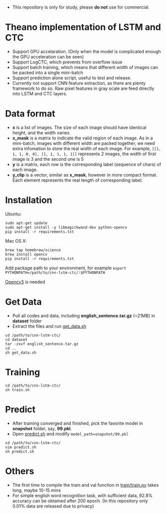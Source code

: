 - This repository is only for study, please **do not** use for commercial.

# Theano implementation of LSTM and CTC
- Support GPU accelaration. (Only when the model is complicated enough the GPU acceleration can be seen)
- Support LogCTC, which prevents from overflow issue
- Support batch training, which means that different width of images can be packed into a single mini-batch
- Support prediction alone script, useful to test and release.
- Currently not support CNN feature extraction, as there are plenty framework to do so. Raw pixel features in gray scale are feed directly into LSTM and CTC layers.

# Data format
- **x** is a list of images. The size of each image should have identical height, and the width varies. 
- **x_mask** is a matrix to indicate the valid region of each image. As in a mini-batch, images with different width are packed together, we need extra infomation to store the real width of each image. For example, `[[1, 1, 1, 0, 0], [1, 1, 1, 1, 1]]` represents 2 images, the width of first image is 3 and the second one is 5
- **y** is a matrix, each row is the corresponding label (sequence of chars) of each image.
- **y_clip** is a vector, similar as **x_mask**, however in more compact format. Each element represents the real length of corresponding label. 

# Installation
Ubuntu:

```
sudo apt-get update
sudo apt-get install -y libmagickwand-dev python-opencv
pip install -r requirements.txt
```

Mac OS X:

```
brew tap homebrew/science
brew install opencv
pip install -r requirements.txt
```

Add package path to your environment, for example
`export PYTHONPATH=/path/to/cnn-lstm-ctc/:$PYTHONPATH`

[Opencv3](http://opencv.org/) is needed

# Get Data
- Pull all codes and data, including **english_sentence.tar.gz** (~21MB) in **dataset** folder
- Extract the files and run [get_data.sh](get_data.sh)
```
cd /path/to/cnn-lstm-ctc/
cd dataset
tar -zxvf english_sentence.tar.gz
cd ..
sh get_data.sh
```

# Training
```
cd /path/to/cnn-lstm-ctc/
sh train.sh
```

# Predict
- After training converged and finished, pick the favorite model in **snapshot** folder, say, **99.pkl**.
- Open [predict.sh](predict.sh) and modify `model_path=snapshot/99.pkl` 
```
cd /path/to/cnn-lstm-ctc/
vim predict.sh
sh predict.sh
```

# Others
- The first time to compile the train and val function in [train/train.py](train/train.py) takes long, maybe 10-15 mins
- For simple english word recognition task, with sufficient data, 92.8% accuracy can be obtained after 200 epoch. (In this repository only 0.01% data are released due to privacy)
